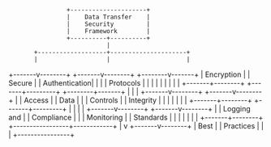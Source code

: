                     +---------------------+
                    |    Data Transfer    |
                    |    Security         |
                    |    Framework        |
                    +----------+----------+
                               |
           +-------------------+---------------------+
           |                   |                     |
   +-------v--------+  +-------v--------+  +--------v-------+
   |  Encryption    |  |  Secure         |  |  Authentication|
   |                |  |  Protocols      |  |                |
   |                |  |                 |  |                |
   +-------+--------+  +-------+---------+  +--------+-------+
           |                   |                     |
   +-------v--------+  +-------v--------+            |
   |  Access        |  |  Data           |            |
   |  Controls      |  |  Integrity      |            |
   |                |  |                 |            |
   +-------+--------+  +-------+---------+            |
           |                   |                     |
   +-------v--------+  +-------v--------+            |
   |  Logging and   |  |  Compliance    |            |
   |  Monitoring    |  |  Standards     |            |
   |                |  |                 |            |
   +-------+--------+  +-----------------+------------+
           |
           v
   +-------v--------+
   |   Best         |
   |   Practices    |
   |                |
   +----------------+
